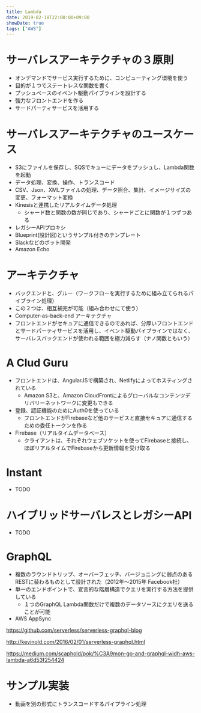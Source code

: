 ```yaml
---
title: Lambda
date: 2019-02-18T22:00:00+09:00
showDate: true
tags: ["AWS"]
---
```


# サーバレスアーキテクチャの３原則
- オンデマンドでサービス実行するために、コンピューティング環境を使う
- 目的が１つでステートレスな関数を書く
- プッシュベースのイベント駆動パイブラインを設計する
- 強力なフロントエンドを作る
- サードパーティサービスを活用する

# サーバレスアーキテクチャのユースケース
- S3にファイルを保存し、SQSでキューにデータをプッシュし、Lambda関数を起動
- データ処理、変換、操作、トランスコード
- CSV、Json、XMLファイルの処理、データ照合、集計、イメージサイズの変更、フォーマット変換
- Kinesisと連携したリアルタイムデータ処理
  - シャード数と関数の数が同じであり、シャードごとに関数が１つずつある
- レガシーAPIプロキシ
- Blueprint(設計図)というサンプル付きのテンプレート
- Slackなどのボット開発
- Amazon Echo

# アーキテクチャ
- バックエンドと、グルー（ワークフローを実行するために組み立てられるパイブライン処理）
- この２つは、相互補完が可能（組み合わせにて使う）
- Computer-as-back-end アーキテクチャ
- フロントエンドがセキュアに通信できるのであれば、分厚いフロントエンドとサードパーティサービスを活用し、イベント駆動パイブラインではなく、サーバレスバックエンドが使われる範囲を極力減らす（ナノ関数ともいう）

# A Clud Guru
- フロントエンドは、AngularJSで構築され、Netlifyによってホスティングされている
  - Amazon S3と、Amazon CloudFrontによるグローバルなコンテンツデリバリーネットワークに変更もできる
- 登録、認証機能のためにAuth0を使っている
  - フロントエンドがFirebaseなど他のサービスと直接セキュアに通信するための委任トークンを作る
- Firebase（リアルタイムデータベース）
  - クライアントは、それぞれウェブソケットを使ってFirebaseと接続し、ほぼリアルタイムでFirebaseから更新情報を受け取る

# Instant
- TODO

# ハイブリッドサーバレスとレガシーAPI
- TODO

# GraphQL
- 複数のラウンドトリップ、オーバーフェッチ、バージョニングに弱点のあるRESTに替わるものとして設計された（2012年〜2015年 Facebook社）
- 単一のエンドポイントで、宣言的な階層構造でクエリを実行する方法を提供している
  - １つのGraphQL Lambda関数だけで複数のデータソースにクエリを送ることが可能
- AWS AppSync

https://github.com/serverless/serverless-graphql-blog

http://kevinold.com/2016/02/01/serverless-graphql.html

https://medium.com/scaphold/pok/%C3A9mon-go-and-graphql-widh-aws-lambda-a6d53f254424

# サンプル実装
- 動画を別の形式にトランスコードするパイプライン処理
